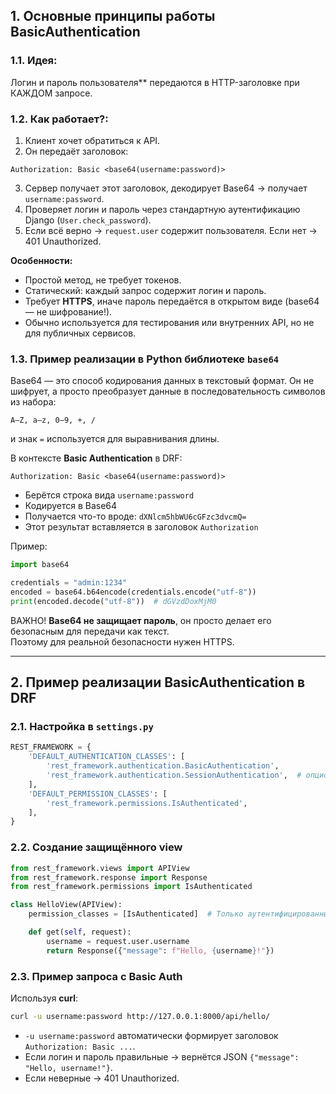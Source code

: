 ## 1. Основные принципы работы BasicAuthentication

### 1.1. Идея:
Логин и пароль пользователя** передаются в HTTP-заголовке при КАЖДОМ запросе.

### 1.2. Как работает?:

1. Клиент хочет обратиться к API.
2. Он передаёт заголовок:

```
Authorization: Basic <base64(username:password)>
```

3. Сервер получает этот заголовок, декодирует Base64 → получает `username:password`.
4. Проверяет логин и пароль через стандартную аутентификацию Django (`User.check_password`).
5. Если всё верно → `request.user` содержит пользователя. Если нет → 401 Unauthorized.

**Особенности:**

* Простой метод, не требует токенов.
* Статический: каждый запрос содержит логин и пароль.
* Требует **HTTPS**, иначе пароль передаётся в открытом виде (base64 — не шифрование!).
* Обычно используется для тестирования или внутренних API, но не для публичных сервисов.

### 1.3. Пример реализации в Python библиотеке `base64`

Base64 — это способ кодирования данных в текстовый формат. 
Он не шифрует, а просто преобразует данные в последовательность символов из набора:

```
A–Z, a–z, 0–9, +, / 
```

и знак `=` используется для выравнивания длины.

В контексте **Basic Authentication** в DRF:

```
Authorization: Basic <base64(username:password)>
```

* Берётся строка вида `username:password`
* Кодируется в Base64
* Получается что-то вроде: `dXNlcm5hbWU6cGFzc3dvcmQ=`
* Этот результат вставляется в заголовок `Authorization`

Пример:

```python
import base64

credentials = "admin:1234"
encoded = base64.b64encode(credentials.encode("utf-8"))
print(encoded.decode("utf-8"))  # dGVzdDoxMjM0
```

ВАЖНО! **Base64 не защищает пароль**, он просто делает его безопасным для передачи как текст.  
Поэтому для реальной безопасности нужен HTTPS.


---

## 2. Пример реализации BasicAuthentication в DRF

### 2.1. Настройка в `settings.py`

```python
REST_FRAMEWORK = {
    'DEFAULT_AUTHENTICATION_CLASSES': [
        'rest_framework.authentication.BasicAuthentication',
        'rest_framework.authentication.SessionAuthentication',  # опционально
    ],
    'DEFAULT_PERMISSION_CLASSES': [
        'rest_framework.permissions.IsAuthenticated',
    ],
}
```

### 2.2. Создание защищённого view

```python
from rest_framework.views import APIView
from rest_framework.response import Response
from rest_framework.permissions import IsAuthenticated

class HelloView(APIView):
    permission_classes = [IsAuthenticated]  # Только аутентифицированные пользователи

    def get(self, request):
        username = request.user.username
        return Response({"message": f"Hello, {username}!"})
```

### 2.3. Пример запроса с Basic Auth

Используя **curl**:

```bash
curl -u username:password http://127.0.0.1:8000/api/hello/
```

* `-u username:password` автоматически формирует заголовок `Authorization: Basic ...`.
* Если логин и пароль правильные → вернётся JSON `{"message": "Hello, username!"}`.
* Если неверные → 401 Unauthorized.


